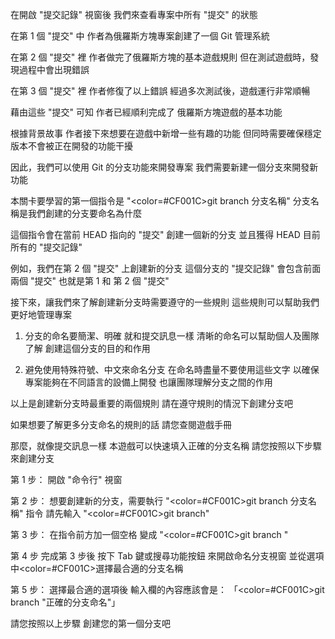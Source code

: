 在開啟 "提交記錄" 視窗後
我們來查看專案中所有 "提交" 的狀態

在第 1 個 "提交" 中
作者為俄羅斯方塊專案創建了一個 Git 管理系統

在第 2 個 "提交" 裡
作者做完了俄羅斯方塊的基本遊戲規則
但在測試遊戲時，發現過程中會出現錯誤

在第 3 個 "提交" 裡
作者修復了以上錯誤
經過多次測試後，遊戲運行非常順暢

藉由這些 "提交" 可知
作者已經順利完成了
俄羅斯方塊遊戲的基本功能

根據背景故事
作者接下來想要在遊戲中新增一些有趣的功能
但同時需要確保穩定版本不會被正在開發的功能干擾

因此，我們可以使用 Git 的分支功能來開發專案
我們需要新建一個分支來開發新功能

本關卡要學習的第一個指令是 
"<color=#CF001C>git branch 分支名稱</color>"
分支名稱是我們創建的分支要命名為什麼

這個指令會在當前 HEAD 指向的 "提交" 創建一個新的分支
並且獲得 HEAD 目前所有的 "提交記錄"

例如，我們在第 2 個 "提交" 上創建新的分支
這個分支的 "提交記錄" 會包含前面兩個 "提交"
也就是第 1 和 第 2 個 "提交"

接下來，讓我們來了解創建新分支時需要遵守的一些規則
這些規則可以幫助我們更好地管理專案

1. 分支的命名要簡潔、明確
就和提交訊息一樣
清晰的命名可以幫助個人及團隊了解
創建這個分支的目的和作用

2. 避免使用特殊符號、中文來命名分支
在命名時盡量不要使用這些文字
以確保專案能夠在不同語言的設備上開發
也讓團隊理解分支之間的作用

以上是創建新分支時最重要的兩個規則
請在遵守規則的情況下創建分支吧

如果想要了解更多分支命名的規則的話
請您查閱遊戲手冊

那麼，就像提交訊息一樣
本遊戲可以快速填入正確的分支名稱
請您按照以下步驟來創建分支

第 1 步：
開啟 "命令行" 視窗

第 2 步：
想要創建新的分支，需要執行 "<color=#CF001C>git branch 分支名稱</color>" 指令
請先輸入 "<color=#CF001C>git branch</color>"

第 3 步：
在指令前方加一個空格
變成 "<color=#CF001C>git branch </color>"

第 4 步
完成第 3 步後
按下 Tab 鍵或搜尋功能按鈕
來開啟命名分支視窗
並從選項中<color=#CF001C>選擇最合適的分支名稱</color>

第 5 步：
選擇最合適的選項後
輸入欄的內容應該會是：
「<color=#CF001C>git branch "正確的分支命名</color>"」

請您按照以上步驟
創建您的第一個分支吧